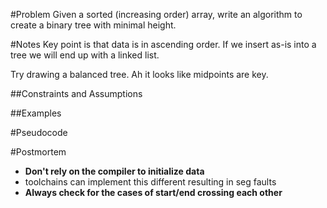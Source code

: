 #Problem
Given a sorted (increasing order) array, write an algorithm to create a binary tree with minimal height.

#Notes
Key point is that data is in ascending order.
If we insert as-is into a tree we will end up with a linked list.

Try drawing a balanced tree. Ah it looks like midpoints are key.


##Constraints and Assumptions

##Examples

#Pseudocode

#Postmortem
* **Don't rely on the compiler to initialize data**
* toolchains can implement this different resulting in seg faults
* **Always check for the cases of start/end crossing each other**
